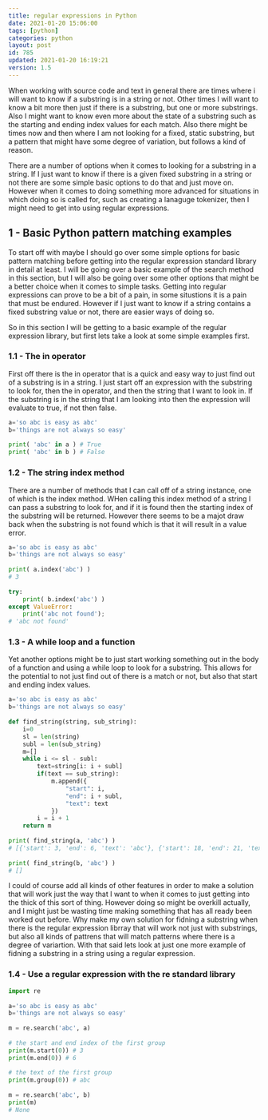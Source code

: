 ```yaml
---
title: regular expressions in Python
date: 2021-01-20 15:06:00
tags: [python]
categories: python
layout: post
id: 785
updated: 2021-01-20 16:19:21
version: 1.5
---
```


When working with source code and text in general there are times where i will want to know if a substring is in a string or not. Other times I will want to know a bit more then just if there is a substring, but one or more substrings. Also I might want to know even more about the state of a substring such as the starting and ending index values for each match. Also there might be times now and then where I am not looking for a fixed, static substring, but a pattern that might have some degree of variation, but follows a kind of reason.

There are a number of options when it comes to looking for a substring in a string. If I just want to know if there is a given fixed substring in a string or not there are some simple basic options to do that and just move on. However when it comes to doing something more advanced for situations in which doing so is called for, such as creating a lanaguge tokenizer, then I might need to get into using regular expressions.

<!-- more -->

## 1 - Basic Python pattern matching examples

To start off with maybe I should go over some simple options for basic pattern matching before getting into the regular expression standard library in detail at least. I will be going over a basic example of the search method in this section, but I will also be going over some other options that might be a better choice when it comes to simple tasks. Getting into regular expressions can prove to be a bit of a pain, in some situstions it is a pain that must be endured. However if I just want to know if a string contains a fixed substring value or not, there are easier ways of doing so.

So in this section I will be getting to a basic example of the regular expression library, but first lets take a look at some simple examples first.

### 1.1 - The in operator

First off there is the in operator that is a quick and easy way to just find out of a substring is in a string. I just start off an expression with the substring to look for, then the in operator, and then the string that I want to look in. If the substring is in the string that I am looking into then the expression will evaluate to true, if not then false.

```python
a='so abc is easy as abc'
b='things are not always so easy'
 
print( 'abc' in a ) # True
print( 'abc' in b ) # False
```

### 1.2 - The string index method

There are a number of methods that I can call off of a string instance, one of which is the index method. WHen calling this index method of a string I can pass a substring to look for, and if it is found then the starting index of the substring will be returned. However there seems to be a majot draw back when the substring is not found which is that it will result in a value error.

```python
a='so abc is easy as abc'
b='things are not always so easy'
 
print( a.index('abc') )
# 3
 
try:
    print( b.index('abc') )
except ValueError:
    print('abc not found');
# 'abc not found'
```

### 1.3 - A while loop and a function

Yet another options might be to just start working something out in the body of a function and using a while loop to look for a substring. This allows for the potential to not just find out of there is a match or not, but also that start and ending index values.

```python
a='so abc is easy as abc'
b='things are not always so easy'
 
def find_string(string, sub_string):
    i=0
    sl = len(string)
    subl = len(sub_string)
    m=[]
    while i <= sl - subl:
        text=string[i: i + subl]
        if(text == sub_string):
            m.append({
                "start": i,
                "end": i + subl,
                "text": text
            })
        i = i + 1
    return m
        
print( find_string(a, 'abc') )
# [{'start': 3, 'end': 6, 'text': 'abc'}, {'start': 18, 'end': 21, 'text': 'abc'}]
 
print( find_string(b, 'abc') )
# []
```

I could of course add all kinds of other features in order to make a solution that will work just the way that I want to when it comes to just getting into the thick of this sort of thing. However doing so might be overkill actually, and I might just be wasting time making something that has all ready been worked out before. Why make my own solution for fidning a substring when there is the regular expression librray that will work not just with substrings, but also all kinds of pattrens that will match patterns where there is a degree of variartion. With that said lets look at just one more example of fidning a substring in a string using a regular expression.

### 1.4 - Use a regular expression with the re standard library

```python
import re
 
a='so abc is easy as abc'
b='things are not always so easy'
 
m = re.search('abc', a)
 
# the start and end index of the first group
print(m.start(0)) # 3
print(m.end(0)) # 6
 
# the text of the first group
print(m.group(0)) # abc
 
m = re.search('abc', b)
print(m)
# None
```